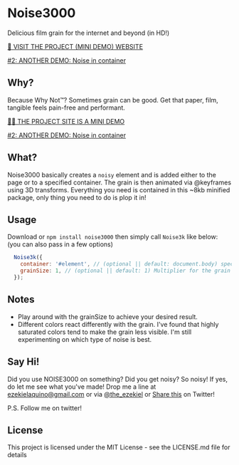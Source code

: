 # Noise3000
Delicious film grain for the internet and beyond (in HD!)

[🍒 VISIT THE PROJECT (MINI DEMO) WEBSITE](http://ezekielaquino.com/Noise3000)

[#2: ANOTHER DEMO: Noise in container](http://ezekielaquino.com/Noise3000/index2.html)

## Why?
Because Why Not™? Sometimes grain can be good. Get that paper, film, tangible feels pain-free and performant.

[💅🏾 THE PROJECT SITE IS A MINI DEMO](http://ezekielaquino.com/Noise3000)

[#2: ANOTHER DEMO: Noise in container](http://ezekielaquino.com/Noise3000/index2.html)

## What?
Noise3000 basically creates a `noisy` element and is added either to the page or to a specified container. The grain is then animated via @keyframes using 3D transforms. Everything you need is contained in this ~8kb minified package, only thing you need to do is plop it in!


## Usage
Download or `npm install noise3000` then simply call `Noise3k` like below: (you can also pass in a few options)

```js
  Noise3k({
    container: '#element', // (optional || default: document.body) specify where the noise is applied
    grainSize: 1, // (optional || default: 1) Multiplier for the grain size
  });
```


## Notes
- Play around with the grainSize to achieve your desired result.
- Different colors react differently with the grain. I've found that highly saturated colors tend to make the grain less visible. I'm still experimenting on which type of noise is best.


## Say Hi!
Did you use NOISE3000 on something? Did you get noisy? So noisy! If yes, do let me see what you've made! Drop me a line at ezekielaquino@gmail.com or via [@the_ezekiel](http://twitter.com/the_ezekiel) or [Share this](https://twitter.com/home?status=NOISE3000%20%E2%80%93%20Delicious%20film%20grain%20for%20the%20internet%20and%20beyond%20(in%20HD)%20http%3A//ezekielaquino.com/Noise3000/) on Twitter!

P.S. Follow me on twitter!


## License
This project is licensed under the MIT License - see the LICENSE.md file for details
